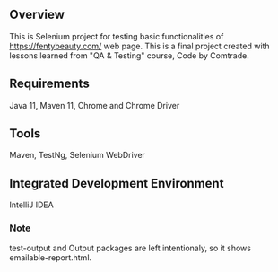 
## Overview
This is Selenium project for testing basic functionalities of https://fentybeauty.com/ web page. This is a final project created with lessons learned from "QA & Testing" course, Code by Comtrade.

## Requirements
Java 11, Maven 11, Chrome and Chrome Driver

## Tools
Maven, TestNg, Selenium WebDriver

## Integrated Development Environment
IntelliJ IDEA


### Note
test-output and Output packages are left intentionaly, so it shows emailable-report.html.
